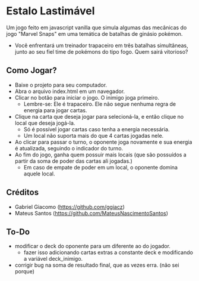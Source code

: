 # **Estalo Lastimável**
Um jogo feito em javascript vanilla que simula algumas das mecânicas do jogo "Marvel Snaps" em uma temática de batalhas de ginásio pokémon.

- Você enfrentará um treinador trapaceiro em três batalhas simultâneas, junto ao seu fiel time de pokémons do tipo fogo. Quem sairá vitorioso?

## Como Jogar?
- Baixe o projeto para seu computador.
- Abra o arquivo index.html em um navegador.
- Clicar no botão para iniciar o jogo. O inimigo joga primeiro.
    - Lembre-se: Ele é trapaceiro. Ele não segue nenhuma regra de energia para jogar cartas.
- Clique na carta que deseja jogar para selecioná-la, e então clique no local que deseja jogá-la.
    - Só é possível jogar cartas caso tenha a energia necessária.
    - Um local não suporta mais do que 4 cartas jogadas nele.
- Ao clicar para passar o turno, o oponente joga novamente e sua energia é atualizada, seguindo o indicador do turno.
- Ao fim do jogo, ganha quem possuir mais locais (que são possuídos a partir da soma de poder das cartas ali jogadas.)
    - Em caso de empate de poder em um local, o oponente domina aquele local.

## Créditos
- Gabriel Giacomo (https://github.com/ggiacz)
- Mateus Santos (https://github.com/MateusNascimentoSantos)

## To-Do
- modificar o deck do oponente para um diferente ao do jogador.
    - fazer isso adicionando cartas extras a constante deck e modificando a variável deck_inimigo.
- corrigir bug na soma de resultado final, que as vezes erra. (não sei porque)
